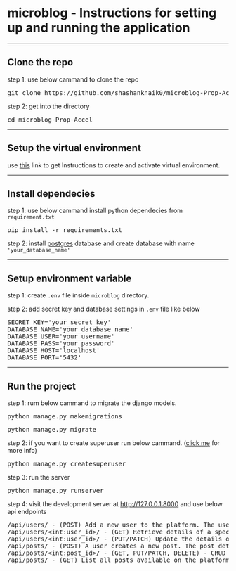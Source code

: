 # microblog - Instructions for setting up and running the application
<hr>
<h2>Clone the repo</h2>

step 1: use below cammand to clone the repo

<pre>
git clone https://github.com/shashanknaik0/microblog-Prop-Accel.git
</pre>


step 2: get into the directory
<pre>
cd microblog-Prop-Accel
</pre>

<hr>
<h2>Setup the virtual environment</h2>
use <a href="https://www.w3schools.com/django/django_create_virtual_environment.php">this</a> link to get Instructions to create and activate virtual environment.

<hr>
<h2>Install dependecies</h2>

step 1: use below cammand install python dependecies from <code>requirement.txt</code>
<pre>
pip install -r requirements.txt
</pre>

step 2: install <a href="https://www.postgresql.org/download/">postgres</a> database and create database with name <code>'your_database_name'</code>

<hr>
<h2>Setup environment variable</h2>

step 1: create <code>.env</code> file inside <code>microblog</code> directory.

step 2: add secret key and database settings in <code>.env</code> file like below
<pre>
SECRET_KEY='your_secret_key'
DATABASE_NAME='your_database_name'
DATABASE_USER='your_username'
DATABASE_PASS='your_password'
DATABASE_HOST='localhost'
DATABASE_PORT='5432'
</pre>

<hr>
<h2>Run the project</h2>

step 1: rum below cammand to migrate the django models.
<pre>
python manage.py makemigrations
</pre>
<pre>
python manage.py migrate
</pre>

step 2: if you want to create superuser run below cammand. (<a href="https://docs.djangoproject.com/en/4.2/intro/tutorial02/#creating-an-admin-user">click me</a> for more info)
<pre>
python manage.py createsuperuser
</pre>

step 3: run the server
<pre>
python manage.py runserver
</pre>

step 4: visit the development server at http://127.0.0.1:8000 and use below api endpoints 
<pre>
/api/users/ - (POST) Add a new user to the platform. The user details will include fields like username, email, and password. 
/api/users/&lt;int:user_id&gt;/ - (GET) Retrieve details of a specific user.
/api/users/&lt;int:user_id&gt;/ - (PUT/PATCH) Update the details of a specific user.
/api/posts/ - (POST) A user creates a new post. The post details will include fields like user_id, content, and post_date.
/api/posts/&lt;int:post_id&gt;/ - (GET, PUT/PATCH, DELETE) - CRUD operations for a specific post.
/api/posts/ - (GET) List all posts available on the platform.
</pre>

